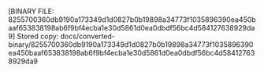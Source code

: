 [BINARY FILE: 8255700360db9190a173349d1d0827b0b19898a34773f1035896390ea450baaf653838198ab6f9bf4ecba1e30d5861d0ea0dbdf56bc4d584127638929da9]
Stored copy: docs/converted-binary/8255700360db9190a173349d1d0827b0b19898a34773f1035896390ea450baaf653838198ab6f9bf4ecba1e30d5861d0ea0dbdf56bc4d584127638929da9

